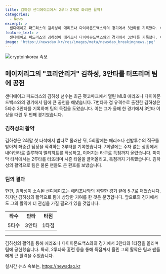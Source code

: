 ```yaml
---
title: 김하성 샌디에이고에서 2루타 2개로 화려한 활약!
categories:
  - News
excerpt: >
  샌디에이고 파드리스의 김하성이 애리조나 다이아몬드백스와의 경기에서 3안타를 기록했다. 이로써 그는 올해 두 번째로 3안타 이상을 친 선수가 됐으며, 시즌 타율을 0.228로 끌어올렸다. 그의 팀은 10회 혈투 끝에 5-7로 패했다.
feature_text: >
  샌디에이고 파드리스의 김하성이 애리조나 다이아몬드백스와의 경기에서 3안타를 기록했다. 이로써 그는 올해 두 번째로 3안타 이상을 친 선수가 됐으며, 시즌 타율을 0.228로 끌어올렸다. 그의 팀은 10회 혈투 끝에 5-7로 패했다.
image: 'https://newsdao.kr/res/images/meta/newsdao_breakingnews.jpg'
---
```


<p><img src="https://newsdao.kr/res/images/meta/newsdao_breakingnews.jpg" alt="cryptoinkorea 속보" /></p>

<h2 data-ke-size="size26">메이저리그의 "코리안리거" 김하성, 3안타를 터뜨리며 팀에 공헌</h2>

<p data-ke-size="size16">샌디에이고 파드리스의 김하성 선수는 최근 펫코파크에서 열린 MLB 애리조나 다이아몬드백스와의 경기에서 팀에 큰 공헌을 해냈습니다. 7번타자 겸 유격수로 출전한 김하성은 5타수 3안타를 기록하며 팀의 득점을 도왔습니다. 이는 그가 올해 한 경기에서 3안타 이상을 때린 두 번째 경기였습니다.</p>

<h3 data-ke-size="size24">김하성의 활약</h3>

<p data-ke-size="size16">김하성은 2회말 첫 타석에서 범타로 물러난 뒤, 5회말에는 애리조나 선발투수의 직구를 받아쳐 좌중간 담장을 직격하는 2루타를 기록했습니다. 7회말에는 주자 없는 상황에서 내야안타로 출루하여 멀티히트를 작성하고, 이어지는 타구로 득점까지 올렸습니다. 마지막 타석에서는 2루타를 터뜨리며 시즌 타율을 끌어올리고, 득점까지 기록했습니다. 김하성의 활약으로 팀은 물론 팬들도 큰 환호를 보냈습니다.</p>

<h3 data-ke-size="size24">팀의 결과</h3>

<p data-ke-size="size16">한편, 김하성이 소속된 샌디에이고는 애리조나와의 격렬한 경기 끝에 5-7로 패했습니다. 하지만 김하성의 활약으로 팀에 상당한 기여를 한 것은 분명합니다. 앞으로의 경기에서도 그의 활약에 더 관심을 가질 필요가 있을 것입니다.</p>

<table>
    <tr>
        <td style="text-align: center; height: 17px;"><b>타수</b></td>
        <td style="text-align: center; height: 17px;"><b>안타</b></td>
        <td style="text-align: center; height: 17px;"><b>타점</b></td>
    </tr>
    <tr>
        <td style="text-align: center; height: 17px;">5타수</td>
        <td style="text-align: center; height: 17px;">3안타</td>
        <td style="text-align: center; height: 17px;">1타점</td>
    </tr>
</table>

<hr>

<p data-ke-size="size16">김하성의 활약을 통해 애리조나 다이아몬드백스와의 경기에서 3안타와 1타점을 올리며 팀에 공헌했습니다. 특히, 2루타와 홈런 등을 통해 득점까지 올린 그의 활약은 팀과 팬들에게 큰 활력을 주었습니다.</p>
실시간 뉴스 속보는, <a href="https://newsdao.kr" rel="dofollow">https://newsdao.kr</a>



